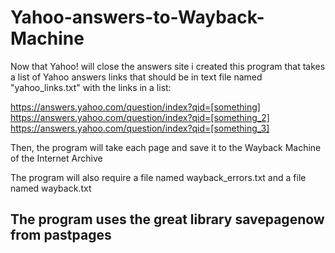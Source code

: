 # Yahoo-answers-to-Wayback-Machine

Now that Yahoo! will close the answers site i created this program that takes a list of Yahoo answers links that should be in text file named "yahoo_links.txt" with the links in a list:

https://answers.yahoo.com/question/index?qid=[something]
https://answers.yahoo.com/question/index?qid=[something_2]
https://answers.yahoo.com/question/index?qid=[something_3]

Then, the program will take each page and save it to the Wayback Machine of the Internet Archive

The program will also require a file named wayback_errors.txt and a file named wayback.txt



## The program uses the great library savepagenow from pastpages
